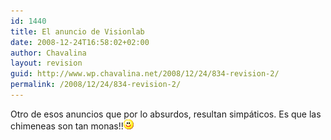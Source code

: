 ```yaml
---
id: 1440
title: El anuncio de Visionlab
date: 2008-12-24T16:58:02+02:00
author: Chavalina
layout: revision
guid: http://www.wp.chavalina.net/2008/12/24/834-revision-2/
permalink: /2008/12/24/834-revision-2/
---
```

Otro de esos anuncios que por lo absurdos, resultan simp&aacute;ticos. Es que las chimeneas son tan monas!!![emo](/imagenes/emoticonos/sonrisa.gif) 

<p class="imgcentro">
</p>